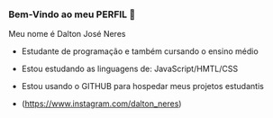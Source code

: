 ### Bem-Vindo ao meu PERFIL 💙

Meu nome é Dalton José Neres

- Estudante de programação e também cursando o ensino médio
- Estou estudando as linguagens de: JavaScript/HMTL/CSS
- Estou usando o GITHUB para hospedar meus projetos estudantis

- (https://www.instagram.com/dalton_neres)
